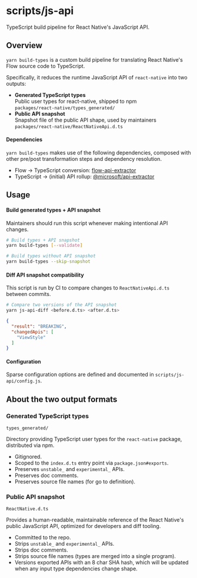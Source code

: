# scripts/js-api

TypeScript build pipeline for React Native's JavaScript API.

## Overview

`yarn build-types` is a custom build pipeline for translating React Native's Flow source code to TypeScript.

Specifically, it reduces the runtime JavaScript API of `react-native` into two outputs:

- **Generated TypeScript types**\
Public user types for react-native, shipped to npm\
`packages/react-native/types_generated/`
- **‌Public API snapshot**\
Snapshot file of the public API shape, used by maintainers\
`packages/react-native/ReactNativeApi.d.ts`

#### Dependencies

`yarn build-types` makes use of the following dependencies, composed with other pre/post transformation steps and dependency resolution.

- Flow → TypeScript conversion: [flow-api-extractor](https://www.npmjs.com/package/flow-api-translator)
- TypeScript → (initial) API rollup: [@microsoft/api-extractor](https://api-extractor.com/)

## Usage

#### Build generated types + API snapshot

Maintainers should run this script whenever making intentional API changes.

```sh
# Build types + API snapshot
yarn build-types [--validate]

# Build types without API snapshot
yarn build-types --skip-snapshot
```

#### Diff API snapshot compatibility

This script is run by CI to compare changes to `ReactNativeApi.d.ts` between commits.

```sh
# Compare two versions of the API snapshot
yarn js-api-diff <before.d.ts> <after.d.ts>
```
```json
{
  "result": "BREAKING",
  "changedApis": [
    "ViewStyle"
  ]
}
```

#### Configuration

Sparse configuration options are defined and documented in `scripts/js-api/config.js`.

## About the two output formats

### Generated TypeScript types

`types_generated/`

Directory providing TypeScript user types for the `react-native` package, distributed via npm.

- Gitignored.
- Scoped to the `index.d.ts` entry point via `package.json#exports`.
- Preserves `unstable_` and `experimental_` APIs.
- Preserves doc comments.
- Preserves source file names (for go to definition).

### Public API snapshot

`ReactNative.d.ts`

Provides a human-readable, maintainable reference of the React Native's public JavaScript API, optimized for developers and diff tooling.

- Committed to the repo.
- Strips `unstable_` and `experimental_` APIs.
- Strips doc comments.
- Strips source file names (types are merged into a single program).
- Versions exported APIs with an 8 char SHA hash, which will be updated when any input type dependencies change shape.
